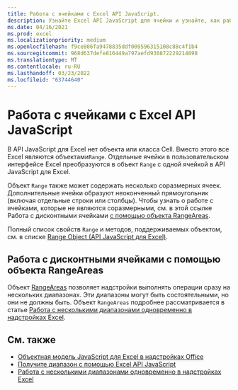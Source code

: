 ```yaml
---
title: Работа с ячейками с Excel API JavaScript.
description: Узнайте Excel API JavaScript для ячейки и узнайте, как работать с ячейками.
ms.date: 04/16/2021
ms.prod: excel
ms.localizationpriority: medium
ms.openlocfilehash: f9ce806fa9478835ddf009596315108c88c4f1b4
ms.sourcegitcommit: 968d637defe816449a797aefd930872229214898
ms.translationtype: MT
ms.contentlocale: ru-RU
ms.lasthandoff: 03/23/2022
ms.locfileid: "63744640"
---
```

# <a name="work-with-cells-using-the-excel-javascript-api"></a>Работа с ячейками с Excel API JavaScript

В API JavaScript для Excel нет объекта или класса Cell. Вместо этого все Excel являются объектами`Range`. Отдельные ячейки в пользовательском интерфейсе Excel преобразуются в объект `Range` с одной ячейкой в API JavaScript для Excel.

Объект `Range` также может содержать несколько соразмерных ячеек. Дополнительные ячейки образуют неоконченный прямоугольник (включая отдельные строки или столбцы). Чтобы узнать о работе с ячейками, которые не являются соразмерными, см. в этой ссылке Работа с дисконтными ячейками [с помощью объекта RangeAreas](#work-with-discontiguous-cells-using-the-rangeareas-object).

Полный список свойств `Range` и методов, поддерживаемых объектом, см. в списке [Range Object (API JavaScript для Excel)](/javascript/api/excel/excel.range).

## <a name="work-with-discontiguous-cells-using-the-rangeareas-object"></a>Работа с дисконтными ячейками с помощью объекта RangeAreas

Объект [RangeAreas](/javascript/api/excel/excel.rangeareas) позволяет надстройки выполнять операции сразу на нескольких диапазонах. Эти диапазоны могут быть состоятельными, но они не должны быть. Объект `RangeAreas` подробнее рассматривается в статье [Работа с несколькими диапазонами одновременно в надстройках Excel](excel-add-ins-multiple-ranges.md).

## <a name="see-also"></a>См. также

- [Объектная модель JavaScript для Excel в надстройках Office](excel-add-ins-core-concepts.md)
- [Получите диапазон с помощью Excel API JavaScript](excel-add-ins-ranges-get.md)
- [Работа с несколькими диапазонами одновременно в надстройках Excel](excel-add-ins-multiple-ranges.md)
